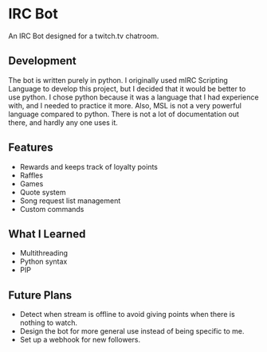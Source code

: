 # IRC Bot

An IRC Bot designed for a twitch.tv chatroom.

## Development

The bot is written purely in python. I originally used mIRC Scripting Language to develop this project, but I decided that it would be better to use python. I chose python because it was a language that I had experience with, and I needed to practice it more. Also, MSL is not a very powerful language compared to python. There is not a lot of documentation out there, and hardly any one uses it.

## Features

-   Rewards and keeps track of loyalty points
-   Raffles
-   Games
-   Quote system
-   Song request list management
-   Custom commands

## What I Learned

-   Multithreading
-   Python syntax
-   PIP

## Future Plans

-   Detect when stream is offline to avoid giving points when there is nothing to watch.
-   Design the bot for more general use instead of being specific to me.
-   Set up a webhook for new followers.
